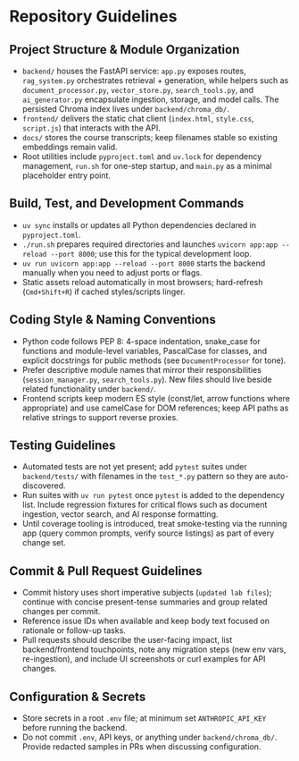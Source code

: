 # Repository Guidelines

## Project Structure & Module Organization
- `backend/` houses the FastAPI service: `app.py` exposes routes, `rag_system.py` orchestrates retrieval + generation, while helpers such as `document_processor.py`, `vector_store.py`, `search_tools.py`, and `ai_generator.py` encapsulate ingestion, storage, and model calls. The persisted Chroma index lives under `backend/chroma_db/`.
- `frontend/` delivers the static chat client (`index.html`, `style.css`, `script.js`) that interacts with the API.
- `docs/` stores the course transcripts; keep filenames stable so existing embeddings remain valid.
- Root utilities include `pyproject.toml` and `uv.lock` for dependency management, `run.sh` for one-step startup, and `main.py` as a minimal placeholder entry point.

## Build, Test, and Development Commands
- `uv sync` installs or updates all Python dependencies declared in `pyproject.toml`.
- `./run.sh` prepares required directories and launches `uvicorn app:app --reload --port 8000`; use this for the typical development loop.
- `uv run uvicorn app:app --reload --port 8000` starts the backend manually when you need to adjust ports or flags.
- Static assets reload automatically in most browsers; hard-refresh (`Cmd+Shift+R`) if cached styles/scripts linger.

## Coding Style & Naming Conventions
- Python code follows PEP 8: 4-space indentation, snake_case for functions and module-level variables, PascalCase for classes, and explicit docstrings for public methods (see `DocumentProcessor` for tone).
- Prefer descriptive module names that mirror their responsibilities (`session_manager.py`, `search_tools.py`). New files should live beside related functionality under `backend/`.
- Frontend scripts keep modern ES style (const/let, arrow functions where appropriate) and use camelCase for DOM references; keep API paths as relative strings to support reverse proxies.

## Testing Guidelines
- Automated tests are not yet present; add `pytest` suites under `backend/tests/` with filenames in the `test_*.py` pattern so they are auto-discovered.
- Run suites with `uv run pytest` once `pytest` is added to the dependency list. Include regression fixtures for critical flows such as document ingestion, vector search, and AI response formatting.
- Until coverage tooling is introduced, treat smoke-testing via the running app (query common prompts, verify source listings) as part of every change set.

## Commit & Pull Request Guidelines
- Commit history uses short imperative subjects (`updated lab files`); continue with concise present-tense summaries and group related changes per commit.
- Reference issue IDs when available and keep body text focused on rationale or follow-up tasks.
- Pull requests should describe the user-facing impact, list backend/frontend touchpoints, note any migration steps (new env vars, re-ingestion), and include UI screenshots or curl examples for API changes.

## Configuration & Secrets
- Store secrets in a root `.env` file; at minimum set `ANTHROPIC_API_KEY` before running the backend.
- Do not commit `.env`, API keys, or anything under `backend/chroma_db/`. Provide redacted samples in PRs when discussing configuration.
